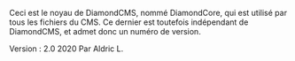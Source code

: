 Ceci est le noyau de DiamondCMS, nommé DiamondCore, qui est utilisé par tous les fichiers du CMS.
Ce dernier est toutefois indépendant de DiamondCMS, et admet donc un numéro de version.

Version : 2.0 2020
Par Aldric L.